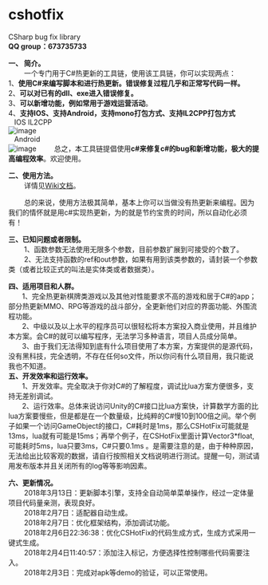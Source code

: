 

<h1><a id="cshotfix_0"></a>cshotfix</h1>
CSharp bug fix library <br>
<b>QQ group：673735733</b>

 **一、 简介。**<br>
&nbsp; &nbsp; &nbsp; &nbsp; 一个专门用于C#热更新的工具链，使用该工具链，你可以实现两点：<br>
1、<b>使用C#来编写脚本和进行热更新。错误修复过程几乎和正常写代码一样。</b><br>
2、<b>可以对已有的dll、exe进入错误修复。</b><br>
3、<b>可以新增功能，例如常用于游戏运营活动</b>。<br>
4、<b>支持IOS、支持Android，支持mono打包方式、支持IL2CPP打包方式</b><br>
&nbsp; &nbsp;IOS IL2CPP<br>
![image](https://github.com/qq576067421/cshotfix/blob/master/CSHotFix_SimpleFramework/CSHotFix_IPhone_IL2CPP.jpg)<br>
&nbsp; &nbsp;Android<br>
![image](https://github.com/qq576067421/cshotfix/blob/master/CSHotFix_SimpleFramework/cshotfix_android_il2cpp.png)
&nbsp; &nbsp; &nbsp; &nbsp; 总之，本工具链提倡使用<b>c#来修复c#的bug和新增功能，极大的提高编程效率</b>。欢迎使用。

**二、使用方法。**<br>
&nbsp; &nbsp; &nbsp; &nbsp; 详情见<a href='https://github.com/qq576067421/cshotfix/blob/master/doc/_Sidebar.md'>Wiki文档</a>。

&nbsp; &nbsp; &nbsp; &nbsp; 总的来说，使用方法极其简单，基本上你可以当做没有热更新来编程。因为我们的情怀就是用c#实现热更新，为的就是节约宝贵的时间，所以自动化必须有！

 
**三、已知问题或者限制。**<br>
&nbsp; &nbsp; &nbsp; &nbsp; 1、函数参数无法使用无限多个参数，目前参数扩展到可接受的个数了。<br>
&nbsp; &nbsp; &nbsp; &nbsp; 2、无法支持函数的ref和out参数，如果有用到该类参数的，请封装一个参数类（或者比较正式的叫法是实体类或者数据类）。

**四、适用项目和人群。**<br>
&nbsp; &nbsp; &nbsp; &nbsp;1、完全热更新棋牌类游戏以及其他对性能要求不高的游戏和居于C#的app；部分热更新MMO、RPG等游戏的战斗部分，全更新他们对应的界面功能、外围流程功能。<br>
&nbsp; &nbsp; &nbsp; &nbsp;2、中级以及以上水平的程序员可以很轻松将本方案投入商业使用，并且维护本方案。会C#的就可以编写程序，无法学习多种语言，项目人员成分简单。<br>
&nbsp; &nbsp; &nbsp; &nbsp;3、由于我们无法得知到底有什么项目使用了本方案，方案提供的是源代码，没有黑科技，完全透明，不存在任何so文件，所以你问有什么项目用，我只能说我也不知道。<br>
**五、开发效率和运行效率。**<br>
&nbsp; &nbsp; &nbsp; &nbsp;1、开发效率。完全取决于你对C#的了解程度，调试比lua方案方便很多，支持无差别调试。<br>
&nbsp; &nbsp; &nbsp; &nbsp;2、运行效率。总体来说访问Unity的C#接口比lua方案快，计算数学方面的比lua方案要慢些，但是都是在一个数量级，比纯粹的C#慢10到100倍之间。举个例子如果一个访问GameObject的接口，C#耗时是1ms，那么CSHotFix可能就是13ms，lua就有可能是15ms；再举个例子，在CSHotFix里面计算Vector3*float,可能耗时5ms，lua只要3ms，C#只要0.1ms 。是需要注意的是，由于种种原因，无法给出比较客观的数据，请自行按照相关文档说明进行测试。提醒一句，测试请用发布版本并且关闭所有的log等等影响因素。<br>

**六、更新情况。**<br>
&nbsp; &nbsp; &nbsp; &nbsp; 2018年3月13日：更新脚本引擎，支持全自动简单菜单操作，经过一定体量项目代码量亲测，表现良好。<br>
&nbsp; &nbsp; &nbsp; &nbsp; 2018年2月7日：适配器自动生成。<br>
&nbsp; &nbsp; &nbsp; &nbsp; 2018年2月7日：优化框架结构，添加调试功能。<br>
&nbsp; &nbsp; &nbsp; &nbsp; 2018年2月6日22:36:38：优化CSHotFix的代码生成方式，生成方式采用一键式生成。<br>
&nbsp; &nbsp; &nbsp; &nbsp; 2018年2月4日11:40:57：添加注入标记，方便选择性控制哪些代码需要注入。<br>
&nbsp; &nbsp; &nbsp; &nbsp;  2018年2月3日：完成对apk等demo的验证，可以正常使用。<br>
